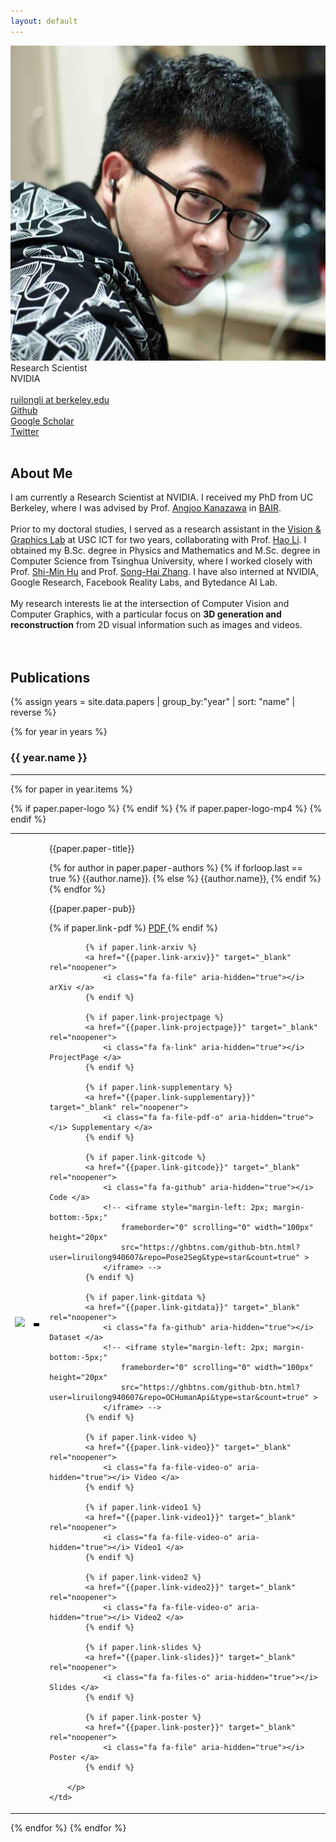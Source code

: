 ```yaml
---
layout: default
---
```


<tr>
    <td><img class="profile-picture" src="files/photo.jpg"></td>
    <td><div class="profile-doc">Research Scientist<br> 
		NVIDIA <br>
		<br> 
		<a href="mailto:ruilongli@berkeley.edu">
			<i class="fa fa-envelope" aria-hidden="true"></i> ruilongli at berkeley.edu </a> <br> 
		<a href="https://github.com/liruilong940607">
			<i class="fa fa-github" aria-hidden="true"></i> Github </a> <br> 
		<a href="https://scholar.google.com/citations?user=mhI3bxsAAAAJ&hl=en">
			<i class="fa fa-google" aria-hidden="true"></i> Google Scholar </a> <br> 
		<!-- <a href="https://www.linkedin.com/in/ruilong-li-26b577172/">
			<i class="fa fa-linkedin" aria-hidden="true"></i> LinkedIn </a> <br>  -->
		<a href="https://twitter.com/ruilong_li">
			<i class="fa fa-twitter" aria-hidden="true"></i> Twitter </a> <br> 
	</div></td>
</tr>


<br> 


## About Me

<p>
I am currently a Research Scientist at NVIDIA. I received my PhD from UC Berkeley, where I was advised by Prof. <a href="{{site.webs.Angjoo_Kanazawa}}" target="_blank" rel="noopener">Angjoo Kanazawa</a> in <a href="{{site.webs.BAIR}}" target="_blank" rel="noopener">BAIR</a>.
<br> <br> 
Prior to my doctoral studies, I served as a research assistant in the <a href="{{site.webs.VGL}}" target="_blank" rel="noopener">Vision &amp; Graphics Lab</a> at USC ICT for two years, collaborating with Prof. <a href="{{site.webs.Hao_Li}}" target="_blank" rel="noopener">Hao Li</a>. I obtained my B.Sc. degree in Physics and Mathematics and M.Sc. degree in Computer Science from Tsinghua University, where I worked closely with Prof. <a href="{{site.webs.Shi-Min_Hu}}" target="_blank" rel="noopener">Shi-Min Hu</a> and Prof. <a href="{{site.webs.Song-Hai_Zhang}}" target="_blank" rel="noopener">Song-Hai Zhang</a>. I have also interned at NVIDIA, Google Research, Facebook Reality Labs, and Bytedance AI Lab.
<br> <br> 
My research interests lie at the intersection of Computer Vision and Computer Graphics, with a particular focus on <b>3D generation and reconstruction</b> from 2D visual information such as images and videos.
<br> <br> 

<br>
</p>

## Publications

{% assign years = site.data.papers | group_by:"year" | sort: "name" | reverse %}

{% for year in years %}

### {{ year.name }}	
---

{% for paper in year.items %}
<table class="paper-list">
  <tr>
  	{% if paper.paper-logo %}
    <td><img class="paper-logo" src="{{paper.paper-logo}}"></td>
	{% endif %}
	{% if paper.paper-logo-mp4 %}
    <td>
		<div class="paper-logo">
		<video width="80%" height="80%" muted autoplay loop>
			<source src="{{paper.paper-logo-mp4}}" type="video/mp4">
			Your browser does not support the video tag.
		</video>
		</div>
	</td>
	{% endif %}
    <td>
		<p class="paper-title">{{paper.paper-title}}</p>  
		<p class="paper-authors">
			{% for author in paper.paper-authors %}
				{% if forloop.last == true %}
					{{author.name}}.
				{% else %}
					{{author.name}},
				{% endif %}
			{% endfor %}
		</p>
		<p class="paper-pub">{{paper.paper-pub}}</p>
		<p class="paper-links">
			{% if paper.link-pdf %}
			<a href="{{paper.link-pdf}}" target="_blank" rel="noopener">
				<i class="fa fa-file-pdf-o" aria-hidden="true"></i> PDF </a>
			{% endif %}

			{% if paper.link-arxiv %}
			<a href="{{paper.link-arxiv}}" target="_blank" rel="noopener">
				<i class="fa fa-file" aria-hidden="true"></i> arXiv </a> 
			{% endif %}

			{% if paper.link-projectpage %}
			<a href="{{paper.link-projectpage}}" target="_blank" rel="noopener">
				<i class="fa fa-link" aria-hidden="true"></i> ProjectPage </a>  
			{% endif %}

			{% if paper.link-supplementary %}
			<a href="{{paper.link-supplementary}}" target="_blank" rel="noopener">
				<i class="fa fa-file-pdf-o" aria-hidden="true"></i> Supplementary </a>  
			{% endif %}

			{% if paper.link-gitcode %}
			<a href="{{paper.link-gitcode}}" target="_blank" rel="noopener">
				<i class="fa fa-github" aria-hidden="true"></i> Code </a>  
				<!-- <iframe style="margin-left: 2px; margin-bottom:-5px;" 
					frameborder="0" scrolling="0" width="100px" height="20px"
	                src="https://ghbtns.com/github-btn.html?user=liruilong940607&repo=Pose2Seg&type=star&count=true" >
	        	</iframe> -->
	        {% endif %}

	        {% if paper.link-gitdata %}
			<a href="{{paper.link-gitdata}}" target="_blank" rel="noopener">
				<i class="fa fa-github" aria-hidden="true"></i> Dataset </a> 
				<!-- <iframe style="margin-left: 2px; margin-bottom:-5px;" 
					frameborder="0" scrolling="0" width="100px" height="20px"
	                src="https://ghbtns.com/github-btn.html?user=liruilong940607&repo=OCHumanApi&type=star&count=true" >
	        	</iframe> -->
	        {% endif %}

	        {% if paper.link-video %}
	        <a href="{{paper.link-video}}" target="_blank" rel="noopener">
				<i class="fa fa-file-video-o" aria-hidden="true"></i> Video </a> 
			{% endif %}

			{% if paper.link-video1 %}
	        <a href="{{paper.link-video1}}" target="_blank" rel="noopener">
				<i class="fa fa-file-video-o" aria-hidden="true"></i> Video1 </a> 
			{% endif %}

			{% if paper.link-video2 %}
	        <a href="{{paper.link-video2}}" target="_blank" rel="noopener">
				<i class="fa fa-file-video-o" aria-hidden="true"></i> Video2 </a> 
			{% endif %}

			{% if paper.link-slides %}
	        <a href="{{paper.link-slides}}" target="_blank" rel="noopener">
				<i class="fa fa-files-o" aria-hidden="true"></i> Slides </a> 
			{% endif %}

			{% if paper.link-poster %}
	        <a href="{{paper.link-poster}}" target="_blank" rel="noopener">
				<i class="fa fa-file" aria-hidden="true"></i> Poster </a> 
			{% endif %}

		</p>
	</td>
  </tr>
</table>
{% endfor %}
{% endfor %}

<!-- See [full publication list](full_pubs.html). -->


